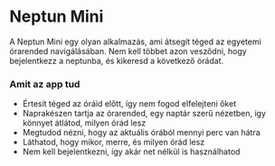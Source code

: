 # Neptun Mini

A Neptun Mini egy olyan alkalmazás, ami átsegít téged az egyetemi órarended navigálásában.
Nem kell többet azon vesződni, hogy bejelentkezz a neptunba, és kikeresd a következő órádat.

### Amit az app tud

- Értesít téged az óráid előtt, így nem fogod elfelejteni őket
- Naprakészen tartja az órarended, egy naptár szerű nézetben, így könnyet átlátod, milyen órád lesz
- Megtudod nézni, hogy az aktuális órából mennyi perc van hátra
- Láthatod, hogy mikor, merre, és milyen órád lesz
- Nem kell bejelentkezni, így akár net nélkül is használhatod
